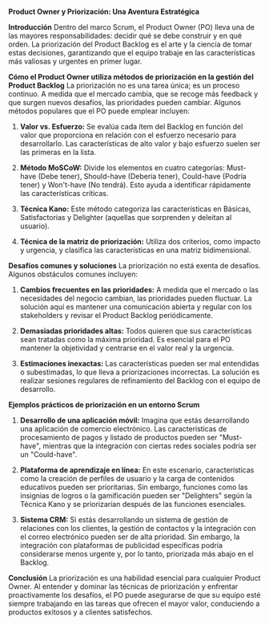 **Product Owner y Priorización: Una Aventura Estratégica**

**Introducción**
Dentro del marco Scrum, el Product Owner (PO) lleva una de las mayores responsabilidades: decidir qué se debe construir y en qué orden. La priorización del Product Backlog es el arte y la ciencia de tomar estas decisiones, garantizando que el equipo trabaje en las características más valiosas y urgentes en primer lugar. 

**Cómo el Product Owner utiliza métodos de priorización en la gestión del Product Backlog**
La priorización no es una tarea única; es un proceso continuo. A medida que el mercado cambia, que se recoge más feedback y que surgen nuevos desafíos, las prioridades pueden cambiar. Algunos métodos populares que el PO puede emplear incluyen:

1. **Valor vs. Esfuerzo:** Se evalúa cada ítem del Backlog en función del valor que proporciona en relación con el esfuerzo necesario para desarrollarlo. Las características de alto valor y bajo esfuerzo suelen ser las primeras en la lista.

2. **Método MoSCoW:** Divide los elementos en cuatro categorías: Must-have (Debe tener), Should-have (Debería tener), Could-have (Podría tener) y Won't-have (No tendrá). Esto ayuda a identificar rápidamente las características críticas.

3. **Técnica Kano:** Este método categoriza las características en Básicas, Satisfactorias y Delighter (aquellas que sorprenden y deleitan al usuario). 

4. **Técnica de la matriz de priorización:** Utiliza dos criterios, como impacto y urgencia, y clasifica las características en una matriz bidimensional.

**Desafíos comunes y soluciones**
La priorización no está exenta de desafíos. Algunos obstáculos comunes incluyen:

1. **Cambios frecuentes en las prioridades:** A medida que el mercado o las necesidades del negocio cambian, las prioridades pueden fluctuar. La solución aquí es mantener una comunicación abierta y regular con los stakeholders y revisar el Product Backlog periódicamente.

2. **Demasiadas prioridades altas:** Todos quieren que sus características sean tratadas como la máxima prioridad. Es esencial para el PO mantener la objetividad y centrarse en el valor real y la urgencia.

3. **Estimaciones inexactas:** Las características pueden ser mal entendidas o subestimadas, lo que lleva a priorizaciones incorrectas. La solución es realizar sesiones regulares de refinamiento del Backlog con el equipo de desarrollo.

**Ejemplos prácticos de priorización en un entorno Scrum**
1. **Desarrollo de una aplicación móvil:** Imagina que estás desarrollando una aplicación de comercio electrónico. Las características de procesamiento de pagos y listado de productos pueden ser "Must-have", mientras que la integración con ciertas redes sociales podría ser un "Could-have".

2. **Plataforma de aprendizaje en línea:** En este escenario, características como la creación de perfiles de usuario y la carga de contenidos educativos pueden ser prioritarias. Sin embargo, funciones como las insignias de logros o la gamificación pueden ser "Delighters" según la Técnica Kano y se priorizarían después de las funciones esenciales.

3. **Sistema CRM:** Si estás desarrollando un sistema de gestión de relaciones con los clientes, la gestión de contactos y la integración con el correo electrónico pueden ser de alta prioridad. Sin embargo, la integración con plataformas de publicidad específicas podría considerarse menos urgente y, por lo tanto, priorizada más abajo en el Backlog.

**Conclusión**
La priorización es una habilidad esencial para cualquier Product Owner. Al entender y dominar las técnicas de priorización y enfrentar proactivamente los desafíos, el PO puede asegurarse de que su equipo esté siempre trabajando en las tareas que ofrecen el mayor valor, conduciendo a productos exitosos y a clientes satisfechos.
